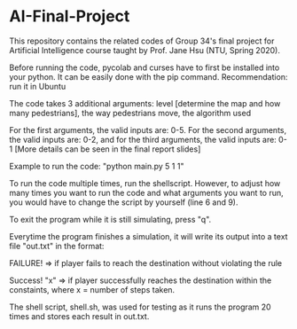 # AI-Final-Project

This repository contains the related codes of Group 34's final project for Artificial Intelligence course taught by Prof. Jane Hsu (NTU, Spring 2020).

Before running the code, pycolab and curses have to first be installed into your python. It can be easily done with the pip command. Recommendation: run it in Ubuntu

The code takes 3 additional arguments: level [determine the map and how many pedestrians], the way pedestrians move, the algorithm used

For the first arguments, the valid inputs are: 0-5.
For the second arguments, the valid inputs are: 0-2, and for the third arguments, the valid inputs are: 0-1 
[More details can be seen in the final report slides]

Example to run the code: "python main.py 5 1 1" 

To run the code multiple times, run the shellscript. However, to adjust how many times you want to run the code and what arguments you want to run, you would have to change the script by yourself (line 6 and 9).

To exit the program while it is still simulating, press "q".

Everytime the program finishes a simulation, it will write its output into a text file "out.txt" in the format:

FAILURE! => if player fails to reach the destination without violating the rule

Success! "x" => if player successfully reaches the destination within the constaints, where x = number of steps taken. 


The shell script, shell.sh, was used for testing as it runs the program 20 times and stores each result in out.txt.
